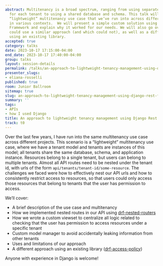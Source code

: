 ```yaml
---
abstract: Multitenancy is a broad spectrum, ranging from using separate databases
  for each tenant to using a shared database and schema. This talk will present a
  “lightweight” multitenancy use case that we’ve run into across different projects
  in various contexts.  We will present a simple custom solution using Django Rest
  Framework and explain why it worked for our needs. We will also go over which cases
  could use a similar approach (and which could not), as well as a different approach
  using an existing library.
accepted: true
category: talks
date: 2023-10-17 17:15:00-04:00
end_date: 2023-10-17 17:40:00-04:00
group: talks
layout: session-details
permalink: /talks/an-approach-to-lightweight-tenancy-management-using-django-rest-framework/
presenter_slugs:
- eliana-rosselli
published: true
room: Junior Ballroom
sitemap: true
slug: an-approach-to-lightweight-tenancy-management-using-django-rest-framework
summary: ''
tags:
- APIs
- how I used Django
title: An approach to lightweight tenancy management using Django Rest Framework
track: t0
---
```


Over the last few years, I have run into the same multitenancy use case across different projects. This scenario is a “lightweight” multitenancy use case, where we have a tenant model and tenants are instances of this model; all tenants share the same database, schema, and application instance. Resources belong to a single tenant, but users can belong to multiple tenants. Almost all API routes need to be nested under the tenant id, with urls of the form `api/tenants/tenant-id/some-resource`. The challenges we faced were how to effectively nest our API urls and how to consistently restrict access to resources, so that users could only access those resources that belong to tenants that the user has permission to access. 

We’ll cover:
- A brief description of the use case and multitenancy
- How we implemented nested routes in our API using [drf-nested-routers](https://github.com/alanjds/drf-nested-routers)
- How we wrote a custom viewset to centralize all logic related to checking that the user has permission to access resources under a specific tenant
- Custom model manager to avoid accidentally leaking information from other tenants
- Uses and limitations of our approach
- A different approach using an existing library ([drf-access-policy](https://github.com/rsinger86/drf-access-policy))

Anyone with experience in Django is welcome!
